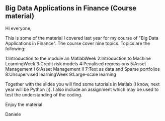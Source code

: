 ## Big Data Applications in Finance (Course material)

Hi everyone, 

This is some of the material I covered last year for my course of "Big Data Applications in Finance". The course cover nine topics. Topics are the following:

1:Introduction to the module an MatlabWeek 
2:Introduction to Machine LearningWeek 
3:Credit risk models 
4:Penalised regressions
5:Asset Management I
6:Asset Management II
7:Text as data and Sparse portfolios
8:Unsupervised learningWeek 
9:Large-scale learning

Together with the slides you will find some tutorials in Matlab (I know, next year will be Python :)). I also include an assignment which may be used to test the understanding of the coding. 

Enjoy the material

Daniele

